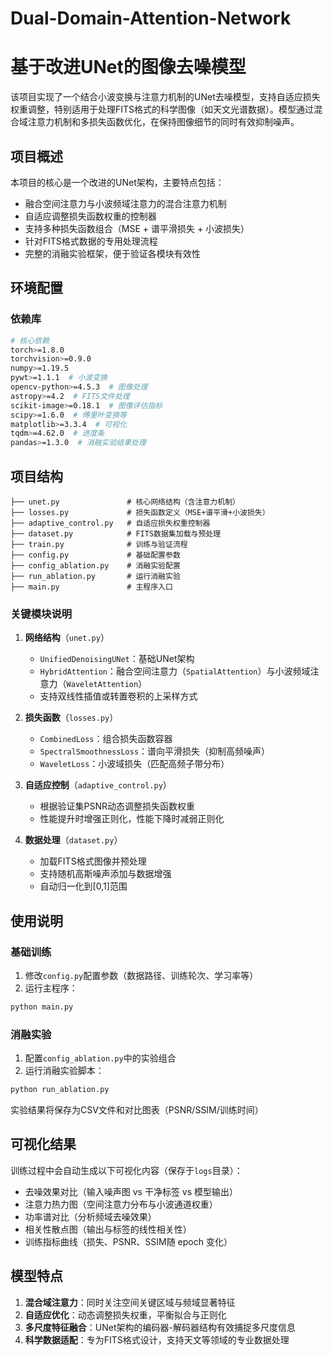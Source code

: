 # Dual-Domain-Attention-Network
# 基于改进UNet的图像去噪模型

该项目实现了一个结合小波变换与注意力机制的UNet去噪模型，支持自适应损失权重调整，特别适用于处理FITS格式的科学图像（如天文光谱数据）。模型通过混合域注意力机制和多损失函数优化，在保持图像细节的同时有效抑制噪声。


## 项目概述

本项目的核心是一个改进的UNet架构，主要特点包括：
- 融合空间注意力与小波频域注意力的混合注意力机制
- 自适应调整损失函数权重的控制器
- 支持多种损失函数组合（MSE + 谱平滑损失 + 小波损失）
- 针对FITS格式数据的专用处理流程
- 完整的消融实验框架，便于验证各模块有效性


## 环境配置

### 依赖库
```bash
# 核心依赖
torch>=1.8.0
torchvision>=0.9.0
numpy>=1.19.5
pywt>=1.1.1  # 小波变换
opencv-python>=4.5.3  # 图像处理
astropy>=4.2  # FITS文件处理
scikit-image>=0.18.1  # 图像评估指标
scipy>=1.6.0  # 傅里叶变换等
matplotlib>=3.3.4  # 可视化
tqdm>=4.62.0  # 进度条
pandas>=1.3.0  # 消融实验结果处理
```

## 项目结构

```
├── unet.py               # 核心网络结构（含注意力机制）
├── losses.py             # 损失函数定义（MSE+谱平滑+小波损失）
├── adaptive_control.py   # 自适应损失权重控制器
├── dataset.py            # FITS数据集加载与预处理
├── train.py              # 训练与验证流程
├── config.py             # 基础配置参数
├── config_ablation.py    # 消融实验配置
├── run_ablation.py       # 运行消融实验
├── main.py               # 主程序入口
```

### 关键模块说明
1. **网络结构**（`unet.py`）
   - `UnifiedDenoisingUNet`：基础UNet架构
   - `HybridAttention`：融合空间注意力（`SpatialAttention`）与小波频域注意力（`WaveletAttention`）
   - 支持双线性插值或转置卷积的上采样方式

2. **损失函数**（`losses.py`）
   - `CombinedLoss`：组合损失函数容器
   - `SpectralSmoothnessLoss`：谱向平滑损失（抑制高频噪声）
   - `WaveletLoss`：小波域损失（匹配高频子带分布）

3. **自适应控制**（`adaptive_control.py`）
   - 根据验证集PSNR动态调整损失函数权重
   - 性能提升时增强正则化，性能下降时减弱正则化

4. **数据处理**（`dataset.py`）
   - 加载FITS格式图像并预处理
   - 支持随机高斯噪声添加与数据增强
   - 自动归一化到[0,1]范围


## 使用说明

### 基础训练
1. 修改`config.py`配置参数（数据路径、训练轮次、学习率等）
2. 运行主程序：
```bash
python main.py
```

### 消融实验
1. 配置`config_ablation.py`中的实验组合
2. 运行消融实验脚本：
```bash
python run_ablation.py
```
实验结果将保存为CSV文件和对比图表（PSNR/SSIM/训练时间）


## 可视化结果

训练过程中会自动生成以下可视化内容（保存于`logs`目录）：
- 去噪效果对比（输入噪声图 vs 干净标签 vs 模型输出）
- 注意力热力图（空间注意力分布与小波通道权重）
- 功率谱对比（分析频域去噪效果）
- 相关性散点图（输出与标签的线性相关性）
- 训练指标曲线（损失、PSNR、SSIM随 epoch 变化）


## 模型特点

1. **混合域注意力**：同时关注空间关键区域与频域显著特征
2. **自适应优化**：动态调整损失权重，平衡拟合与正则化
3. **多尺度特征融合**：UNet架构的编码器-解码器结构有效捕捉多尺度信息
4. **科学数据适配**：专为FITS格式设计，支持天文等领域的专业数据处理




